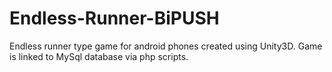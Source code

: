 # Endless-Runner-BiPUSH
Endless runner type game for android phones created using Unity3D. Game is linked to MySql database via php scripts.
